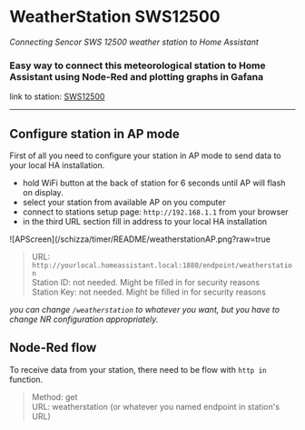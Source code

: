 # WeatherStation SWS12500
   *Connecting Sencor SWS 12500 weather station to Home Assistant*

 ### Easy way to connect this meteorological station to Home Assistant using Node-Red and plotting graphs in Gafana
   link to station: [SWS12500](https://www.sencor.cz/profesionalni-meteorologicka-stanice/sws-12500)
 ***  
   
   ## **Configure station in AP mode**

  First of all you need to configure your station in AP mode to send data to your local HA installation.
* hold WiFi button at the back of station for 6 seconds until AP will flash on display.
* select your station from available AP on you computer
* connect to stations setup page: `http://192.168.1.1` from your browser
* in the third URL section fill in address to your local HA installation

![APScreen](/schizza/timer/README/weatherstationAP.png?raw=true
  
   > URL:         `http://yourlocal.homeassistant.local:1880/endpoint/weatherstation`  
   > Station ID:  not needed. Might be filled in for security reasons  
   > Station Key: not needed. Might be filled in for security reasons

*you can change `/weatherstation` to whatever you want, but you have to change NR configuration appropriately.*  

## **Node-Red flow**  
To receive data from your station, there need to be flow with `http in` function.  

> Method:  get  
> URL: weatherstation (or whatever you named endpoint in station's URL)
    


